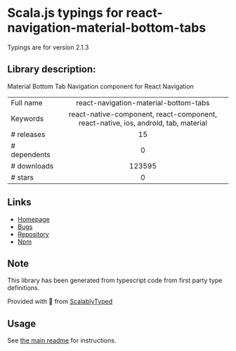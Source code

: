 
# Scala.js typings for react-navigation-material-bottom-tabs

Typings are for version 2.1.3

## Library description:
Material Bottom Tab Navigation component for React Navigation

|                    |                 |
| ------------------ | :-------------: |
| Full name          | react-navigation-material-bottom-tabs |
| Keywords           | react-native-component, react-component, react-native, ios, android, tab, material |
| # releases         | 15 |
| # dependents       | 0 |
| # downloads        | 123595 |
| # stars            | 0 |

## Links
- [Homepage](https://github.com/react-navigation/react-navigation-material-bottom-tabs#readme)
- [Bugs](https://github.com/react-navigation/react-navigation-material-bottom-tabs/issues)
- [Repository](https://github.com/react-navigation/react-navigation-material-bottom-tabs)
- [Npm](https://www.npmjs.com/package/react-navigation-material-bottom-tabs)
    


## Note
This library has been generated from typescript code from first party type definitions.

Provided with :purple_heart: from [ScalablyTyped](https://github.com/oyvindberg/ScalablyTyped)

## Usage
See [the main readme](../../readme.md) for instructions.



